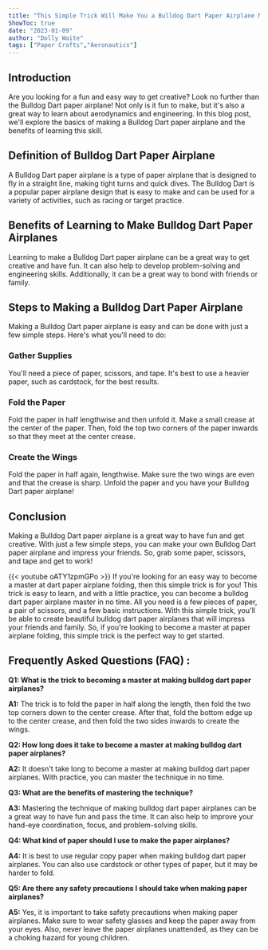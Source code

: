 ```yaml
---
title: "This Simple Trick Will Make You a Bulldog Dart Paper Airplane Master in No Time!"
ShowToc: true 
date: "2023-01-09"
author: "Dolly Waite" 
tags: ["Paper Crafts","Aeronautics"]
---
```

## Introduction

Are you looking for a fun and easy way to get creative? Look no further than the Bulldog Dart paper airplane! Not only is it fun to make, but it's also a great way to learn about aerodynamics and engineering. In this blog post, we'll explore the basics of making a Bulldog Dart paper airplane and the benefits of learning this skill. 

## Definition of Bulldog Dart Paper Airplane

A Bulldog Dart paper airplane is a type of paper airplane that is designed to fly in a straight line, making tight turns and quick dives. The Bulldog Dart is a popular paper airplane design that is easy to make and can be used for a variety of activities, such as racing or target practice. 

## Benefits of Learning to Make Bulldog Dart Paper Airplanes

Learning to make a Bulldog Dart paper airplane can be a great way to get creative and have fun. It can also help to develop problem-solving and engineering skills. Additionally, it can be a great way to bond with friends or family. 

## Steps to Making a Bulldog Dart Paper Airplane

Making a Bulldog Dart paper airplane is easy and can be done with just a few simple steps. Here's what you'll need to do: 

### Gather Supplies

You'll need a piece of paper, scissors, and tape. It's best to use a heavier paper, such as cardstock, for the best results. 

### Fold the Paper

Fold the paper in half lengthwise and then unfold it. Make a small crease at the center of the paper. Then, fold the top two corners of the paper inwards so that they meet at the center crease. 

### Create the Wings

Fold the paper in half again, lengthwise. Make sure the two wings are even and that the crease is sharp. Unfold the paper and you have your Bulldog Dart paper airplane! 

## Conclusion

Making a Bulldog Dart paper airplane is a great way to have fun and get creative. With just a few simple steps, you can make your own Bulldog Dart paper airplane and impress your friends. So, grab some paper, scissors, and tape and get to work!

{{< youtube oATY1zpmGPo >}} 
If you're looking for an easy way to become a master at dart paper airplane folding, then this simple trick is for you! This trick is easy to learn, and with a little practice, you can become a bulldog dart paper airplane master in no time. All you need is a few pieces of paper, a pair of scissors, and a few basic instructions. With this simple trick, you'll be able to create beautiful bulldog dart paper airplanes that will impress your friends and family. So, if you're looking to become a master at paper airplane folding, this simple trick is the perfect way to get started.

## Frequently Asked Questions (FAQ) :
**Q1: What is the trick to becoming a master at making bulldog dart paper airplanes?**

**A1:** The trick is to fold the paper in half along the length, then fold the two top corners down to the center crease. After that, fold the bottom edge up to the center crease, and then fold the two sides inwards to create the wings.

**Q2: How long does it take to become a master at making bulldog dart paper airplanes?**

**A2:** It doesn't take long to become a master at making bulldog dart paper airplanes. With practice, you can master the technique in no time.

**Q3: What are the benefits of mastering the technique?**

**A3:** Mastering the technique of making bulldog dart paper airplanes can be a great way to have fun and pass the time. It can also help to improve your hand-eye coordination, focus, and problem-solving skills.

**Q4: What kind of paper should I use to make the paper airplanes?**

**A4:** It is best to use regular copy paper when making bulldog dart paper airplanes. You can also use cardstock or other types of paper, but it may be harder to fold.

**Q5: Are there any safety precautions I should take when making paper airplanes?**

**A5:** Yes, it is important to take safety precautions when making paper airplanes. Make sure to wear safety glasses and keep the paper away from your eyes. Also, never leave the paper airplanes unattended, as they can be a choking hazard for young children.





